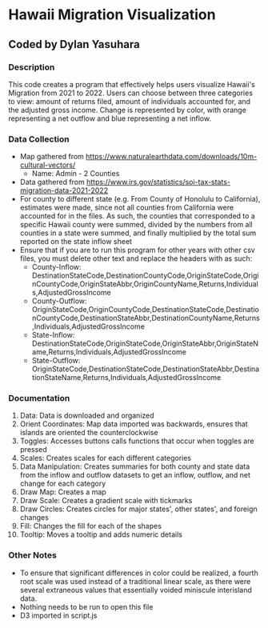 # Hawaii Migration Visualization

## Coded by Dylan Yasuhara

### Description

This code creates a program that effectively helps users visualize Hawaii's Migration from 2021 to 2022. Users can choose between three categories to view: amount of returns filed, amount of individuals accounted for, and the adjusted gross income. Change is represented by color, with orange representing a net outflow and blue representing a net inflow.

### Data Collection

- Map gathered from https://www.naturalearthdata.com/downloads/10m-cultural-vectors/
    - Name: Admin - 2 Counties
- Data gathered from https://www.irs.gov/statistics/soi-tax-stats-migration-data-2021-2022
- For county to different state (e.g. From County of Honolulu to California), estimates were made, since not all counties from California were accounted for in the files. As such, the counties that corresponded to a specific Hawaii county were summed, divided by the numbers from all counties in a state were summed, and finally multiplied by the total sum reported on the state inflow sheet
- Ensure that if you are to run this program for other years with other csv files, you must delete other text and replace the headers with as such:
    - County-Inflow: DestinationStateCode,DestinationCountyCode,OriginStateCode,OriginCountyCode,OriginStateAbbr,OriginCountyName,Returns,Individuals,AdjustedGrossIncome
    - County-Outflow: OriginStateCode,OriginCountyCode,DestinationStateCode,DestinationCountyCode,DestinationStateAbbr,DestinationCountyName,Returns,Individuals,AdjustedGrossIncome
    - State-Inflow: DestinationStateCode,OriginStateCode,OriginStateAbbr,OriginStateName,Returns,Individuals,AdjustedGrossIncome
    - State-Outflow: OriginStateCode,DestinationStateCode,DestinationStateAbbr,DestinationStateName,Returns,Individuals,AdjustedGrossIncome

### Documentation

1. Data: Data is downloaded and organized
2. Orient Coordinates: Map data imported was backwards, ensures that islands are oriented the counterclockwise
3. Toggles: Accesses buttons calls functions that occur when toggles are pressed
4. Scales: Creates scales for each different categories
5. Data Manipulation: Creates summaries for both county and state data from the inflow and outflow datasets to get an inflow, outflow, and net change for each category
6. Draw Map: Creates a map
7. Draw Scale: Creates a gradient scale with tickmarks
8. Draw Circles: Creates circles for major states', other states', and foreign changes
9. Fill: Changes the fill for each of the shapes
10. Tooltip: Moves a tooltip and adds numeric details

### Other Notes

- To ensure that significant differences in color could be realized, a fourth root scale was used instead of a traditional linear scale, as there were several extraneous values that essentially voided miniscule interisland data.
- Nothing needs to be run to open this file
- D3 imported in script.js